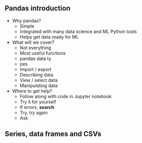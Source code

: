 ## Pandas introduction

- Why pandas?
	- Simple
	- Integrated with many data science and ML Python tools
	- Helps get data ready for ML
- What will we cover?
	- Not everything 
	- Most useful functions
	- pandas data ty
	- pes
	- Import / export
	- Describing data
	- View / select data
	- Manipulating data
- Where to get help?
	- Follow along with code in Jupyter notebook
	- Try it for yourself
	- If errors, **search**
	- Try, try again
	- Ask

## Series, data frames and CSVs